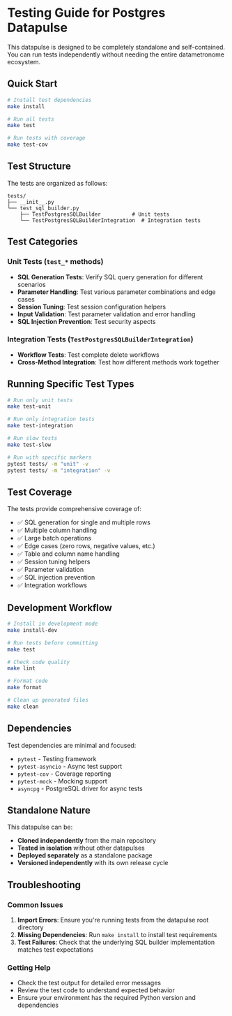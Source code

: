 # Testing Guide for Postgres Datapulse

This datapulse is designed to be completely standalone and self-contained. You can run tests independently without needing the entire datametronome ecosystem.

## Quick Start

```bash
# Install test dependencies
make install

# Run all tests
make test

# Run tests with coverage
make test-cov
```

## Test Structure

The tests are organized as follows:

```
tests/
├── __init__.py
└── test_sql_builder.py
    ├── TestPostgresSQLBuilder          # Unit tests
    └── TestPostgresSQLBuilderIntegration  # Integration tests
```

## Test Categories

### Unit Tests (`test_*` methods)
- **SQL Generation Tests**: Verify SQL query generation for different scenarios
- **Parameter Handling**: Test various parameter combinations and edge cases
- **Session Tuning**: Test session configuration helpers
- **Input Validation**: Test parameter validation and error handling
- **SQL Injection Prevention**: Test security aspects

### Integration Tests (`TestPostgresSQLBuilderIntegration`)
- **Workflow Tests**: Test complete delete workflows
- **Cross-Method Integration**: Test how different methods work together

## Running Specific Test Types

```bash
# Run only unit tests
make test-unit

# Run only integration tests
make test-integration

# Run slow tests
make test-slow

# Run with specific markers
pytest tests/ -m "unit" -v
pytest tests/ -m "integration" -v
```

## Test Coverage

The tests provide comprehensive coverage of:

- ✅ SQL generation for single and multiple rows
- ✅ Multiple column handling
- ✅ Large batch operations
- ✅ Edge cases (zero rows, negative values, etc.)
- ✅ Table and column name handling
- ✅ Session tuning helpers
- ✅ Parameter validation
- ✅ SQL injection prevention
- ✅ Integration workflows

## Development Workflow

```bash
# Install in development mode
make install-dev

# Run tests before committing
make test

# Check code quality
make lint

# Format code
make format

# Clean up generated files
make clean
```

## Dependencies

Test dependencies are minimal and focused:
- `pytest` - Testing framework
- `pytest-asyncio` - Async test support
- `pytest-cov` - Coverage reporting
- `pytest-mock` - Mocking support
- `asyncpg` - PostgreSQL driver for async tests

## Standalone Nature

This datapulse can be:
- **Cloned independently** from the main repository
- **Tested in isolation** without other datapulses
- **Deployed separately** as a standalone package
- **Versioned independently** with its own release cycle

## Troubleshooting

### Common Issues

1. **Import Errors**: Ensure you're running tests from the datapulse root directory
2. **Missing Dependencies**: Run `make install` to install test requirements
3. **Test Failures**: Check that the underlying SQL builder implementation matches test expectations

### Getting Help

- Check the test output for detailed error messages
- Review the test code to understand expected behavior
- Ensure your environment has the required Python version and dependencies



